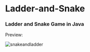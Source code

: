 # Ladder-and-Snake
### Ladder and Snake Game in Java

Preview:

![snakeandladder](https://github.com/c-eric/Ladder-and-Snake/assets/43305167/3395fb48-7a60-4a5a-8770-42eb61fb9157)
